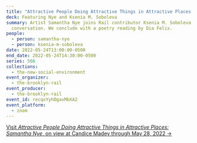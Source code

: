 ```yaml
---
title: "Attractive People Doing Attractive Things in Attractive Places: Samantha Nye"
deck: Featuring Nye and Ksenia M. Soboleva
summary: Artist Samantha Nye joins Rail contributor Ksenia M. Soboleva for a
  conversation. We conclude with a poetry reading by Dia Felix.
people:
  - person: samantha-nye
  - person: ksenia-m-soboleva
date: 2022-05-24T13:00:00-0500
end_date: 2022-05-24T14:30:00-0500
series: 566
collections:
  - the-new-social-environment
event_organizer:
  - the-brooklyn-rail
event_producer:
  - the-brooklyn-rail
event_id: recqxYyhDgavMbXA2
event_platform:
  - zoom
---
```

[Visit *Attractive People Doing Attractive Things in Attractive Places: Samantha Nye*, on view at Candice Madey through May 28, 2022 →](https://www.candicemadey.com/gallery/all/samantha-nye)